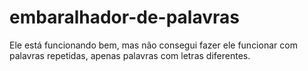 # embaralhador-de-palavras
Ele está funcionando bem, mas não consegui fazer ele funcionar com palavras repetidas, apenas palavras com letras diferentes.
